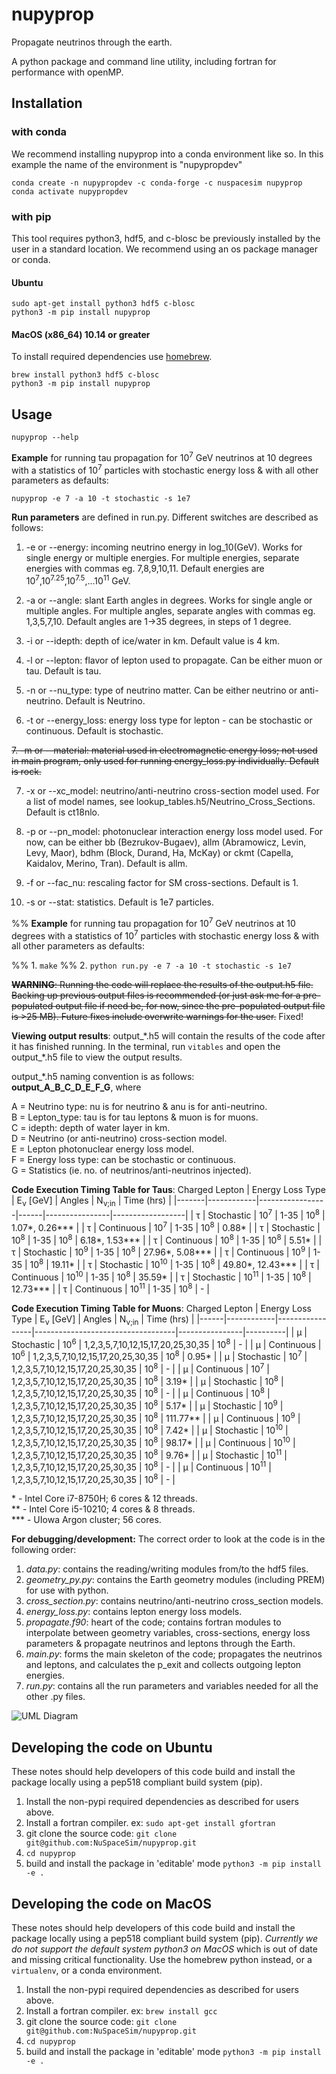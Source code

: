# nupyprop

Propagate neutrinos through the earth.

A python package and command line utility, including fortran for performance with openMP.

## Installation

### with conda

We recommend installing nupyprop into a conda environment like so. In this
example the name of the environment is "nupypropdev"

``` 
conda create -n nupypropdev -c conda-forge -c nuspacesim nupyprop
conda activate nupypropdev
```

### with pip

This tool requires python3, hdf5, and c-blosc be previously installed by the
user in a standard location. We recommend using an os package manager or conda.

#### Ubuntu

```
sudo apt-get install python3 hdf5 c-blosc
python3 -m pip install nupyprop
```

#### MacOS (x86_64) 10.14 or greater

To install required dependencies use [homebrew](https://brew.sh/).

```
brew install python3 hdf5 c-blosc
python3 -m pip install nupyprop
```

## Usage

`nupyprop --help`

**Example** for running tau propagation for 10<sup>7</sup> GeV neutrinos at 10 degrees with a statistics of 10<sup>7</sup> particles with stochastic energy loss & with all other parameters as defaults:

`nupyprop -e 7 -a 10 -t stochastic -s 1e7`

**Run parameters** are defined in run.py. Different switches are described as follows:

1. -e or --energy: incoming neutrino energy in log_10(GeV). Works for single energy or multiple energies. For multiple energies, separate energies with commas eg. 7,8,9,10,11. Default energies are 10<sup>7</sup>,10<sup>7.25</sup>,10<sup>7.5</sup>,...10<sup>11</sup> GeV.

2. -a or --angle: slant Earth angles in degrees. Works for single angle or multiple angles. For multiple angles, separate angles with commas eg. 1,3,5,7,10. Default angles are 1->35 degrees, in steps of 1 degree.

3. -i or --idepth: depth of ice/water in km. Default value is 4 km.

4. -l or --lepton: flavor of lepton used to propagate. Can be either muon or tau. Default is tau.

5. -n or --nu_type: type of neutrino matter. Can be either neutrino or anti-neutrino. Default is Neutrino.

6. -t or --energy_loss: energy loss type for lepton - can be stochastic or continuous. Default is stochastic.

~~7. -m or --material: material used in electromagnetic energy loss; not used in main program, only used for running energy_loss.py individually. Default is rock.~~

7. -x or --xc_model: neutrino/anti-neutrino cross-section model used. For a list of model names, see lookup_tables.h5/Neutrino_Cross_Sections. Default is ct18nlo. 

8. -p or --pn_model: photonuclear interaction energy loss model used. For now, can be either bb (Bezrukov-Bugaev), allm (Abramowicz, Levin, Levy, Maor), bdhm (Block, Durand, Ha, McKay) or ckmt (Capella, Kaidalov, Merino, Tran). Default is allm.

9. -f or --fac_nu: rescaling factor for SM cross-sections. Default is 1.

10. -s or --stat: statistics. Default is 1e7 particles.

%% **Example** for running tau propagation for 10<sup>7</sup> GeV neutrinos at 10 degrees with a statistics of 10<sup>7</sup> particles with stochastic energy loss & with all other parameters as defaults:

%% 1. `make`
%% 2. `python run.py -e 7 -a 10 -t stochastic -s 1e7`

~~**WARNING**: Running the code will replace the results of the output.h5 file. Backing up previous output files is recommended (or just ask me for a pre-populated output file if need be, for now, since the pre-populated output file is >25 MB). Future fixes include overwrite warnings for the user.~~ Fixed!

**Viewing output results**:
output_\*.h5 will contain the results of the code after it has finished running. In the terminal, run `vitables` and open the output_\*.h5 file to view the output results.

output_\*.h5 naming convention is as follows:</br>
**output_A_B_C_D_E_F_G**, where

A = Neutrino type: nu is for neutrino & anu is for anti-neutrino.</br>
B = Lepton_type: tau is for tau leptons & muon is for muons.</br>
C = idepth: depth of water layer in km.</br>
D = Neutrino (or anti-neutrino) cross-section model.</br>
E = Lepton photonuclear energy loss model.</br>
F = Energy loss type: can be stochastic or continuous.</br>
G = Statistics (ie. no. of neutrinos/anti-neutrinos injected).

**Code Execution Timing Table for Taus**:
Charged Lepton | Energy Loss Type | E<sub>&nu;</sub> [GeV] | Angles | N<sub>&nu;;in</sub> | Time (hrs) |
|-------|------------|-----------------|------|----------------|------------------|
| &tau; | Stochastic | 10<sup>7</sup>  | 1-35 | 10<sup>8</sup> | 1.07*, 0.26***   |
| &tau; | Continuous | 10<sup>7</sup>  | 1-35 | 10<sup>8</sup> | 0.88*            |
| &tau; | Stochastic | 10<sup>8</sup>  | 1-35 | 10<sup>8</sup> | 6.18*, 1.53***   |
| &tau; | Continuous | 10<sup>8</sup>  | 1-35 | 10<sup>8</sup> | 5.51*            |
| &tau; | Stochastic | 10<sup>9</sup>  | 1-35 | 10<sup>8</sup> | 27.96*, 5.08***  |
| &tau; | Continuous | 10<sup>9</sup>  | 1-35 | 10<sup>8</sup> | 19.11*           |
| &tau; | Stochastic | 10<sup>10</sup> | 1-35 | 10<sup>8</sup> | 49.80*, 12.43*** |
| &tau; | Continuous | 10<sup>10</sup> | 1-35 | 10<sup>8</sup> | 35.59*           |
| &tau; | Stochastic | 10<sup>11</sup> | 1-35 | 10<sup>8</sup> | 12.73***         |
| &tau; | Continuous | 10<sup>11</sup> | 1-35 | 10<sup>8</sup> | -                |

**Code Execution Timing Table for Muons**:
Charged Lepton | Energy Loss Type | E<sub>&nu;</sub> [GeV] | Angles | N<sub>&nu;;in</sub> | Time (hrs) |
|------|------------|-----------------|-----------------------------------|----------------|----------|
| &mu; | Stochastic | 10<sup>6</sup>  | 1,2,3,5,7,10,12,15,17,20,25,30,35 | 10<sup>8</sup> | -        |
| &mu; | Continuous | 10<sup>6</sup>  | 1,2,3,5,7,10,12,15,17,20,25,30,35 | 10<sup>8</sup> | 0.95*    |
| &mu; | Stochastic | 10<sup>7</sup>  | 1,2,3,5,7,10,12,15,17,20,25,30,35 | 10<sup>8</sup> | -        |
| &mu; | Continuous | 10<sup>7</sup>  | 1,2,3,5,7,10,12,15,17,20,25,30,35 | 10<sup>8</sup> | 3.19*    |
| &mu; | Stochastic | 10<sup>8</sup>  | 1,2,3,5,7,10,12,15,17,20,25,30,35 | 10<sup>8</sup> | -        |
| &mu; | Continuous | 10<sup>8</sup>  | 1,2,3,5,7,10,12,15,17,20,25,30,35 | 10<sup>8</sup> | 5.17*    |
| &mu; | Stochastic | 10<sup>9</sup>  | 1,2,3,5,7,10,12,15,17,20,25,30,35 | 10<sup>8</sup> | 111.77** |
| &mu; | Continuous | 10<sup>9</sup>  | 1,2,3,5,7,10,12,15,17,20,25,30,35 | 10<sup>8</sup> | 7.42*    |
| &mu; | Stochastic | 10<sup>10</sup> | 1,2,3,5,7,10,12,15,17,20,25,30,35 | 10<sup>8</sup> | 98.17*   |
| &mu; | Continuous | 10<sup>10</sup> | 1,2,3,5,7,10,12,15,17,20,25,30,35 | 10<sup>8</sup> | 9.76*    |
| &mu; | Stochastic | 10<sup>11</sup> | 1,2,3,5,7,10,12,15,17,20,25,30,35 | 10<sup>8</sup> | -        |
| &mu; | Continuous | 10<sup>11</sup> | 1,2,3,5,7,10,12,15,17,20,25,30,35 | 10<sup>8</sup> | -        |

\* - Intel Core i7-8750H; 6 cores & 12 threads.</br>
\** - Intel Core i5-10210; 4 cores & 8 threads.</br>
\*** - UIowa Argon cluster; 56 cores.

**For debugging/development:**
The correct order to look at the code is in the following order:

1. _data.py_: contains the reading/writing modules from/to the hdf5 files.
2. _geometry_py.py_: contains the Earth geometry modules (including PREM) for use with python.
3. _cross_section.py_: contains neutrino/anti-neutrino cross_section models.
4. _energy_loss.py_: contains lepton energy loss models.
5. _propagate.f90_: heart of the code; contains fortran modules to interpolate between geometry variables, cross-sections, energy loss parameters & propagate neutrinos and leptons through the Earth.
6. _main.py_: forms the main skeleton of the code; propagates the neutrinos and leptons, and calculates the p_exit and collects outgoing lepton energies.
7. _run.py_: contains all the run parameters and variables needed for all the other .py files.

![UML Diagram](/figures/nupyprop_uml_full.png)


## Developing the code on Ubuntu

These notes should help developers of this code build and install the package
locally using a pep518 compliant build system (pip).

  1. Install the non-pypi required dependencies as described for users above.
  2. Install a fortran compiler. ex: `sudo apt-get install gfortran`
  3. git clone the source code: `git clone git@github.com:NuSpaceSim/nupyprop.git`
  4. `cd nupyprop`
  5. build and install the package in 'editable' mode `python3 -m pip install -e .`

## Developing the code on MacOS

These notes should help developers of this code build and install the package
locally using a pep518 compliant build system (pip). *Currently we do not
support the default system python3 on MacOS* which is out of date and missing
critical functionality. Use the homebrew python instead, or a `virtualenv`, or
a conda environment.

  1. Install the non-pypi required dependencies as described for users above.
  2. Install a fortran compiler. ex: `brew install gcc`
  3. git clone the source code: `git clone git@github.com:NuSpaceSim/nupyprop.git`
  4. `cd nupyprop`
  5. build and install the package in 'editable' mode `python3 -m pip install -e .`


